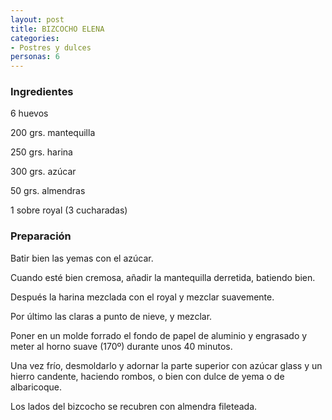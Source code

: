 ```yaml
---
layout: post
title: BIZCOCHO ELENA
categories:
- Postres y dulces
personas: 6 
---
```

<h3>Ingredientes</h3>
6 huevos

200 grs. mantequilla

250 grs. harina

300 grs. azúcar

50 grs. almendras

1 sobre royal (3 cucharadas)

<h3>Preparación</h3>
Batir bien las yemas con el azúcar.

Cuando esté bien cremosa, añadir la mantequilla derretida, batiendo bien.

Después la harina mezclada con el royal y mezclar suavemente.

Por último las claras a punto de nieve, y mezclar.

Poner en un molde forrado el fondo de papel de aluminio y engrasado y meter al horno suave (170&ordm;) durante unos 40 minutos.

Una vez frío, desmoldarlo y adornar la parte superior con azúcar glass y un hierro candente, haciendo rombos, o bien con dulce de yema o de albaricoque.

Los lados del bizcocho se recubren con almendra fileteada.


